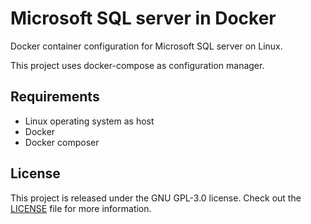 # Microsoft SQL server in Docker
Docker container configuration for Microsoft SQL server on Linux.

This project uses docker-compose as configuration manager.

## Requirements
* Linux operating system as host
* Docker
* Docker composer

## License
This project is released under the GNU GPL-3.0 license. Check out the [LICENSE](LICENSE) file for more information.

